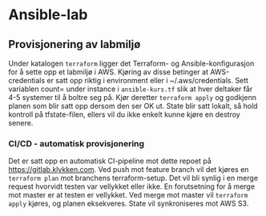 # Ansible-lab

## Provisjonering av labmiljø

Under katalogen ```terraform``` ligger det Terraform- og Ansible-konfigurasjon for å sette opp et labmiljø i AWS. Kjøring av disse betinger at AWS-credentials er satt opp riktig i environment eller i ~/.aws/credentials.
Sett variablen count= under instance i ```ansible-kurs.tf``` slik at hver deltaker får 4-5 systemer til å boltre seg på. Kjør deretter ```terraform apply``` og godkjenn planen som blir satt opp dersom den ser OK ut.
State blir satt lokalt, så hold kontroll på tfstate-filen, ellers vil du ikke enkelt kunne kjøre en destroy senere.

### CI/CD - automatisk provisjonering
Det er satt opp en automatisk CI-pipeline mot dette repoet på https://gitlab.klykken.com. Ved push mot feature branch vil det kjøres en ```terraform plan``` mot branchens terraform-setup. Det vil bli synlig i en merge request hvorvidt testen var vellykket eller ikke. En forutsetning for å merge mot master er at testen er vellykket. Ved merge mot master vil ```terraform apply``` kjøres, og planen eksekveres. State vil synkroniseres mot AWS S3.